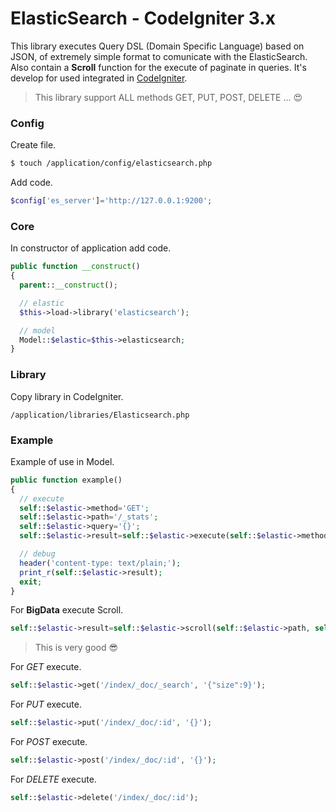 # ElasticSearch - CodeIgniter 3.x

This library executes Query DSL (Domain Specific Language) based on JSON, of extremely simple format to comunicate with the ElasticSearch.
Also contain  a **Scroll**  function for the execute of paginate in queries.
It's develop for used integrated in [CodeIgniter](https://codeigniter.com).

> This library support ALL methods GET, PUT, POST, DELETE ... :heart_eyes:

### Config

Create file.

```sh
$ touch /application/config/elasticsearch.php
```

Add code.

```php
$config['es_server']='http://127.0.0.1:9200';
```

### Core

In constructor of application add code.

```php
public function __construct()
{
  parent::__construct();

  // elastic
  $this->load->library('elasticsearch');

  // model
  Model::$elastic=$this->elasticsearch;
}
```

### Library

Copy library in CodeIgniter.

```
/application/libraries/Elasticsearch.php
```

### Example

Example of use in Model.

```php
public function example()
{
  // execute
  self::$elastic->method='GET';
  self::$elastic->path='/_stats';
  self::$elastic->query='{}';
  self::$elastic->result=self::$elastic->execute(self::$elastic->method, self::$elastic->path, self::$elastic->query);

  // debug
  header('content-type: text/plain;');
  print_r(self::$elastic->result);
  exit;
}
```

For **BigData** execute Scroll.

```php
self::$elastic->result=self::$elastic->scroll(self::$elastic->path, self::$elastic->query);
```

> This is very good :sunglasses:

For _GET_ execute.

```php
self::$elastic->get('/index/_doc/_search', '{"size":9}');
```

For _PUT_ execute.

```php
self::$elastic->put('/index/_doc/:id', '{}');
```

For _POST_ execute.

```php
self::$elastic->post('/index/_doc/:id', '{}');
```

For _DELETE_ execute.

```php
self::$elastic->delete('/index/_doc/:id');
```
